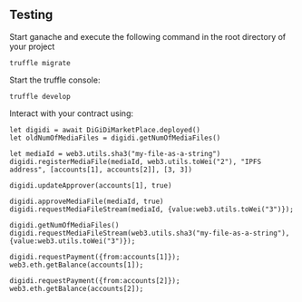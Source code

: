 ## Testing
Start ganache and execute the following command in the root directory of your project

    truffle migrate
    
Start the truffle console:

    truffle develop
    
Interact with your contract using:

    let digidi = await DiGiDiMarketPlace.deployed()
    let oldNumOfMediaFiles = digidi.getNumOfMediaFiles()
    
    let mediaId = web3.utils.sha3("my-file-as-a-string")
    digidi.registerMediaFile(mediaId, web3.utils.toWei("2"), "IPFS address", [accounts[1], accounts[2]], [3, 3])
    
    digidi.updateApprover(accounts[1], true)
    
    digidi.approveMediaFile(mediaId, true)
    digidi.requestMediaFileStream(mediaId, {value:web3.utils.toWei("3")});
    
    digidi.getNumOfMediaFiles()
    digidi.requestMediaFileStream(web3.utils.sha3("my-file-as-a-string"), {value:web3.utils.toWei("3")});
    
    digidi.requestPayment({from:accounts[1]});
    web3.eth.getBalance(accounts[1]);
        
    digidi.requestPayment({from:accounts[2]});
    web3.eth.getBalance(accounts[2]);